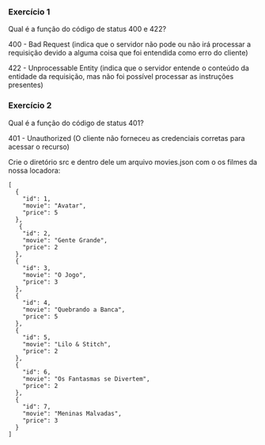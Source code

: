 ###  Exercício 1

Qual é a função do código de status 400 e 422?

400 - Bad Request (indica que o servidor não pode ou não irá processar a requisição devido a alguma coisa que foi entendida como erro do cliente)

422 - Unprocessable Entity (indica que o servidor entende o conteúdo da entidade da requisição, mas não foi possível processar as instruções presentes)

### Exercício 2

Qual é a função do código de status 401?

401 - Unauthorized (O cliente não forneceu as credenciais corretas para acessar o recurso)

Crie o diretório src e dentro dele um arquivo movies.json com o os filmes da nossa locadora:

```JS
[
  {
    "id": 1,
    "movie": "Avatar",
    "price": 5
  },
   {
    "id": 2,
    "movie": "Gente Grande",
    "price": 2
  },
  {
    "id": 3,
    "movie": "O Jogo",
    "price": 3
  },
  {
    "id": 4,
    "movie": "Quebrando a Banca",
    "price": 5
  },
  {
    "id": 5,
    "movie": "Lilo & Stitch",
    "price": 2
  },
  {
    "id": 6,
    "movie": "Os Fantasmas se Divertem",
    "price": 2
  },
  {
    "id": 7,
    "movie": "Meninas Malvadas",
    "price": 3
  }
]
```